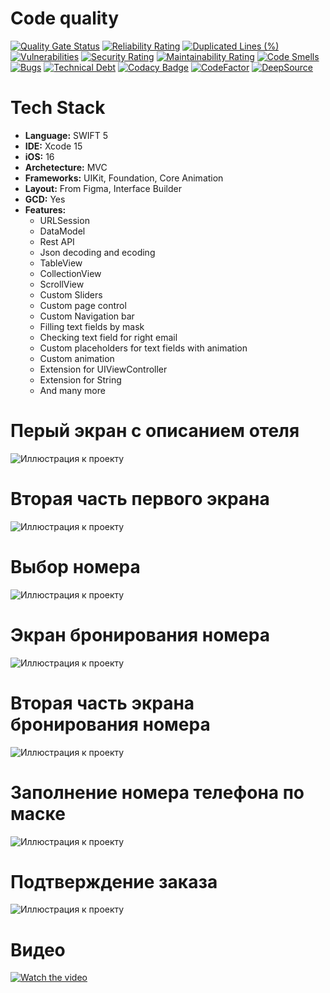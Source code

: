 # Code quality
[![Quality Gate Status](https://sonarcloud.io/api/project_badges/measure?project=Quasaryy_BookingHotel&metric=alert_status)](https://sonarcloud.io/summary/new_code?id=Quasaryy_BookingHotel)
[![Reliability Rating](https://sonarcloud.io/api/project_badges/measure?project=Quasaryy_BookingHotel&metric=reliability_rating)](https://sonarcloud.io/summary/new_code?id=Quasaryy_BookingHotel)
[![Duplicated Lines (%)](https://sonarcloud.io/api/project_badges/measure?project=Quasaryy_BookingHotel&metric=duplicated_lines_density)](https://sonarcloud.io/summary/new_code?id=Quasaryy_BookingHotel)
[![Vulnerabilities](https://sonarcloud.io/api/project_badges/measure?project=Quasaryy_BookingHotel&metric=vulnerabilities)](https://sonarcloud.io/summary/new_code?id=Quasaryy_BookingHotel)
[![Security Rating](https://sonarcloud.io/api/project_badges/measure?project=Quasaryy_BookingHotel&metric=security_rating)](https://sonarcloud.io/summary/new_code?id=Quasaryy_BookingHotel)
[![Maintainability Rating](https://sonarcloud.io/api/project_badges/measure?project=Quasaryy_BookingHotel&metric=sqale_rating)](https://sonarcloud.io/summary/new_code?id=Quasaryy_BookingHotel)
[![Code Smells](https://sonarcloud.io/api/project_badges/measure?project=Quasaryy_BookingHotel&metric=code_smells)](https://sonarcloud.io/summary/new_code?id=Quasaryy_BookingHotel)
[![Bugs](https://sonarcloud.io/api/project_badges/measure?project=Quasaryy_BookingHotel&metric=bugs)](https://sonarcloud.io/summary/new_code?id=Quasaryy_BookingHotel)
[![Technical Debt](https://sonarcloud.io/api/project_badges/measure?project=Quasaryy_BookingHotel&metric=sqale_index)](https://sonarcloud.io/summary/new_code?id=Quasaryy_BookingHotel)
[![Codacy Badge](https://app.codacy.com/project/badge/Grade/e07f6ef17f92487984bb2dc6480dc025)](https://app.codacy.com/gh/Quasaryy/BookingHotel/dashboard?utm_source=gh&utm_medium=referral&utm_content=&utm_campaign=Badge_grade)
[![CodeFactor](https://www.codefactor.io/repository/github/quasaryy/bookinghotel/badge)](https://www.codefactor.io/repository/github/quasaryy/bookinghotel)
[![DeepSource](https://app.deepsource.com/gh/Quasaryy/BookingHotel.svg/?label=active+issues&show_trend=false&token=vZXos1aRdXONM7RJJrFfbdYx)](https://app.deepsource.com/gh/Quasaryy/BookingHotel/)

# Tech Stack
- **Language:** SWIFT 5
- **IDE:** Xcode 15
- **iOS:** 16
- **Archetecture:** MVC
- **Frameworks:**  UIKit, Foundation, Core Animation
- **Layout:** From Figma, Interface Builder
- **GCD:** Yes 
- **Features:** 
  - URLSession
  - DataModel
  - Rest API
  - Json decoding and ecoding
  - TableView
  - CollectionView
  - ScrollView
  - Custom Sliders
  - Custom page control
  - Custom Navigation bar
  - Filling text fields by mask
  - Checking text field for right email
  - Custom placeholders for text fields with animation
  - Custom animation
  - Extension for UIViewController
  - Extension for String
  - And many more


# Перый экран с описанием отеля
![Иллюстрация к проекту](https://github.com/Quasaryy/BookingHotel/blob/main/1.png)

# Вторая часть первого экрана
![Иллюстрация к проекту](https://github.com/Quasaryy/BookingHotel/blob/main/2.png)

# Выбор номера
![Иллюстрация к проекту](https://github.com/Quasaryy/BookingHotel/blob/main/3.png)

# Экран бронирования номера
![Иллюстрация к проекту](https://github.com/Quasaryy/BookingHotel/blob/main/4.png)

# Вторая часть экрана бронирования номера
![Иллюстрация к проекту](https://github.com/Quasaryy/BookingHotel/blob/main/5.png)

# Заполнение номера телефона по маске
![Иллюстрация к проекту](https://github.com/Quasaryy/BookingHotel/blob/main/6.png)

# Подтверждение заказа
![Иллюстрация к проекту](https://github.com/Quasaryy/BookingHotel/blob/main/7.png)

# Видео
[![Watch the video](https://img.youtube.com/vi/rn5XewMEbSs/maxresdefault.jpg)](https://youtu.be/rn5XewMEbSs)
